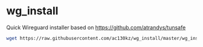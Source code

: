 # wg_install
Quick Wireguard installer based on https://github.com/atrandys/tunsafe

```bash
wget https://raw.githubusercontent.com/ac130kz/wg_install/master/wg_install.sh -O ./wg.sh && bash wg.sh
```

